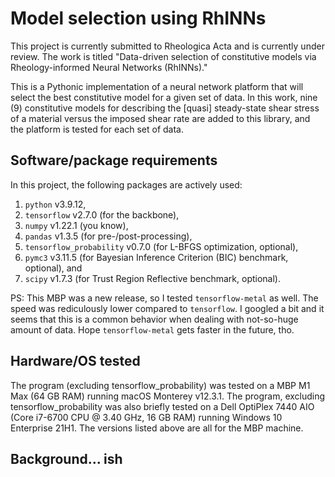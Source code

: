 # Model selection using RhINNs
This project is currently submitted to Rheologica Acta and is currently under review. The work is titled "Data-driven selection of constitutive models via Rheology-informed Neural Networks (RhINNs)."

This is a Pythonic implementation of a neural network platform that will select the best constitutive model for a given set of data. In this work, nine (9) constitutive models for describing the [quasi] steady-state shear stress of a material versus the imposed shear rate are added to this library, and the platform is tested for each set of data.

## Software/package requirements
In this project, the following packages are actively used:
1. `python` v3.9.12, 
2. `tensorflow` v2.7.0 (for the backbone),
3. `numpy` v1.22.1 (you know),
4. `pandas` v1.3.5 (for pre-/post-processing),
5. `tensorflow_probability` v0.7.0 (for L-BFGS optimization, optional),
6. `pymc3` v3.11.5 (for Bayesian Inference Criterion (BIC) benchmark, optional), and
7. `scipy` v1.7.3 (for Trust Region Reflective benchmark, optional).

PS: This MBP was a new release, so I tested `tensorflow-metal` as well. The speed was rediculously lower compared to `tensorflow`. I googled a bit and it seems that this is a common behavior when dealing with not-so-huge amount of data. Hope `tensorflow-metal` gets faster in the future, tho.

## Hardware/OS tested
The program (excluding tensorflow_probability) was tested on a MBP M1 Max (64 GB RAM) running macOS Monterey v12.3.1. The program, excluding tensorflow_probability was also briefly tested on a Dell OptiPlex 7440 AIO (Core i7-6700 CPU @ 3.40 GHz, 16 GB RAM) running Windows 10 Enterprise 21H1. The  versions listed above are all for the MBP machine.

## Background... ish

